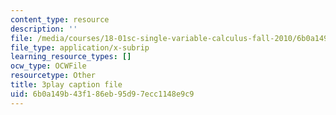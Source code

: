 ```yaml
---
content_type: resource
description: ''
file: /media/courses/18-01sc-single-variable-calculus-fall-2010/6b0a149b43f186eb95d97ecc1148e9c9_Pd2xP5zDsRw.srt
file_type: application/x-subrip
learning_resource_types: []
ocw_type: OCWFile
resourcetype: Other
title: 3play caption file
uid: 6b0a149b-43f1-86eb-95d9-7ecc1148e9c9
---
```

